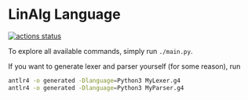 # LinAlg Language

[![actions status](https://github.com/mdbrnowski/linalg-language/actions/workflows/test.yml/badge.svg)](https://github.com/mdbrnowski/linalg-language/actions)

To explore all available commands, simply run `./main.py`.

If you want to generate lexer and parser yourself (for some reason), run

```bash
antlr4 -o generated -Dlanguage=Python3 MyLexer.g4
antlr4 -o generated -Dlanguage=Python3 MyParser.g4
```
